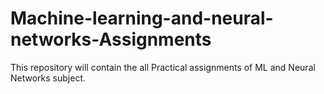 # Machine-learning-and-neural-networks-Assignments
This repository will contain the all Practical assignments of ML and Neural Networks subject.
